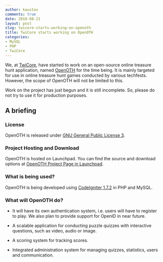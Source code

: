 ```yaml
---
author: kaustav
comments: true
date: 2010-08-21
layout: post
slug: twicore-starts-working-on-openoth
title: TwiCore starts working on OpenOTH
categories:
- MySQL
- PHP
- TwiCore
---
```


We, at [TwiCore](http://www.twicore.com/), have started to work on an open-source online treasure hunt application, named [OpenOTH](https://launchpad.net/openoth) for the time being. It is mainly targeted for use in online treasure hunt games conducted by various techfests. However, the scope of OpenOTH will not be limited to this.

Work on the project has just begun and it is still incomplete. So, please do not try to use it for production purposes.<!-- more -->




## A briefing




### License


OpenOTH is released under [GNU General Public License 3](http://www.gnu.org/licenses/gpl.html).


### Project Hosting and Download


OpenOTH is hosted on Launchpad. You can find the source and download options at [OpenOTH Project Page in Launchpad](https://launchpad.net/openoth).


### What is being used?


OpenOTH is being developed using [CodeIgniter 1.7.2](http://www.codeigniter.com/) in PHP and MySQL.


### What will OpenOTH do?






  * It will have its own authentication system, i.e. users will have to register to play. We also plan to provide support for OpenID in near future.


  * A scalable application for conducting puzzle quizzes with interactive questions, such as video, audio or image.


  * A scoring system for tracking scores.


  * Integrated administration system for managing quizzes, statistics, users and communication.


